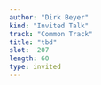 ```yaml
---
author: "Dirk Beyer"
kind: "Invited Talk"
track: "Common Track"
title: "tbd"
slot:  207
length: 60
type: invited
---
```

